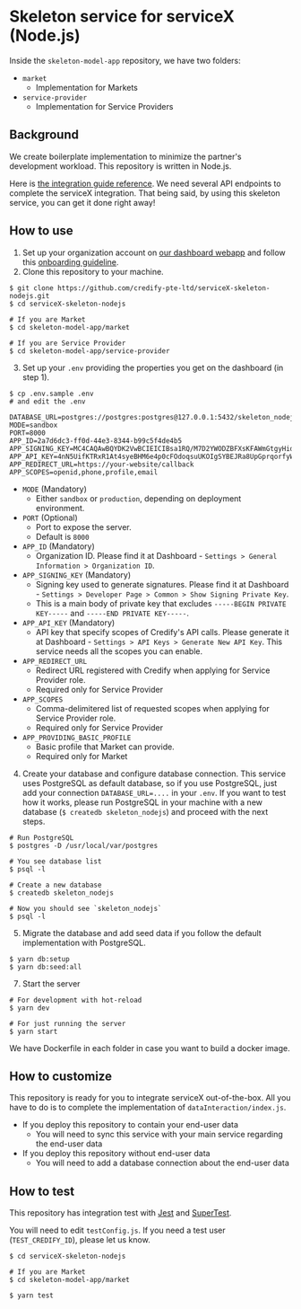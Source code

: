 # Skeleton service for serviceX (Node.js)

Inside the `skeleton-model-app` repository, we have two folders:

- `market`
  - Implementation for Markets
- `service-provider`
  - Implementation for Service Providers

## Background

We create boilerplate implementation to minimize the partner's development workload. This repository is written in Node.js.

Here is [the integration guide reference](https://developers.credify.one/guide/integration-guide.html#frontend-integration). We need several API endpoints to complete the serviceX integration. That being said, by using this skeleton service, you can get it done right away!

## How to use

1. Set up your organization account on [our dashboard webapp](https://servicex.credify.one/register) and follow this [onboarding guideline](https://developers.credify.one/guide/getting-started.html#getting-started).
2. Clone this repository to your machine.

```shell
$ git clone https://github.com/credify-pte-ltd/serviceX-skeleton-nodejs.git
$ cd serviceX-skeleton-nodejs

# If you are Market
$ cd skeleton-model-app/market

# If you are Service Provider
$ cd skeleton-model-app/service-provider
```

3. Set up your `.env` providing the properties you get on the dashboard (in step 1).

```shell
$ cp .env.sample .env
# and edit the .env
```

```shell
DATABASE_URL=postgres://postgres:postgres@127.0.0.1:5432/skeleton_nodejs
MODE=sandbox
PORT=8000
APP_ID=2a7d6dc3-ff0d-44e3-8344-b99c5f4de4b5
APP_SIGNING_KEY=MC4CAQAwBQYDK2VwBCIEICIBsa1RQ/M7D2YWODZBFXsKFAWmGtgyHidAPCJEQnL2
APP_API_KEY=4nN5UifKTRxR1At4syeBHM6e4p0cFOdoqsuUKOIgSYBEJRa8UpGprqorfyWFgdVk
APP_REDIRECT_URL=https://your-website/callback
APP_SCOPES=openid,phone,profile,email
```

- `MODE` (Mandatory)
  - Either `sandbox` or `production`, depending on deployment environment.
- `PORT` (Optional)
  - Port to expose the server.
  - Default is `8000`
- `APP_ID` (Mandatory)
  - Organization ID. Please find it at Dashboard - `Settings > General Information > Organization ID`.
- `APP_SIGNING_KEY` (Mandatory)
  - Signing key used to generate signatures. Please find it at Dashboard - `Settings > Developer Page > Common > Show Signing Private Key`.
  - This is a main body of private key that excludes `-----BEGIN PRIVATE KEY-----` and `-----END PRIVATE KEY-----`.
- `APP_API_KEY` (Mandatory)
  - API key that specify scopes of Credify's API calls. Please generate it at Dashboard - `Settings > API Keys > Generate New API Key`. This service needs all the scopes you can enable.
- `APP_REDIRECT_URL`
  - Redirect URL registered with Credify when applying for Service Provider role.
  - Required only for Service Provider
- `APP_SCOPES`
  - Comma-delimitered list of requested scopes when applying for Service Provider role.
  - Required only for Service Provider
- `APP_PROVIDING_BASIC_PROFILE`
  - Basic profile that Market can provide.
  - Required only for Market

4. Create your database and configure database connection. This service uses PostgreSQL as default database, so if you use PostgreSQL, just add your connection `DATABASE_URL=....` in your `.env`. If you want to test how it works, please run PostgreSQL in your machine with a new database (`$ createdb skeleton_nodejs`) and proceed with the next steps.

```shell
# Run PostgreSQL
$ postgres -D /usr/local/var/postgres

# You see database list
$ psql -l

# Create a new database
$ createdb skeleton_nodejs

# Now you should see `skeleton_nodejs`
$ psql -l
```

5. Migrate the database and add seed data if you follow the default implementation with PostgreSQL.

```shell
$ yarn db:setup
$ yarn db:seed:all
```

7. Start the server

```shell
# For development with hot-reload
$ yarn dev

# For just running the server
$ yarn start
```

We have Dockerfile in each folder in case you want to build a docker image.

## How to customize

This repository is ready for you to integrate serviceX out-of-the-box. All you have to do is to complete the implementation of `dataInteraction/index.js`. 

- If you deploy this repository to contain your end-user data
  - You will need to sync this service with your main service regarding the end-user data
- If you deploy this repository without end-user data
  - You will need to add a database connection about the end-user data


## How to test

This repository has integration test with [Jest](https://jestjs.io/) and [SuperTest](https://github.com/visionmedia/supertest).

You will need to edit `testConfig.js`. If you need a test user (`TEST_CREDIFY_ID`), please let us know.

```shell
$ cd serviceX-skeleton-nodejs

# If you are Market
$ cd skeleton-model-app/market

$ yarn test
```


